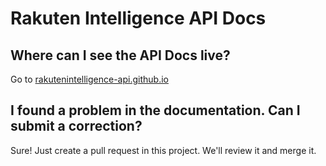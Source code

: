 # Rakuten Intelligence API Docs

## Where can I see the API Docs live?

Go to [rakutenintelligence-api.github.io](https://rakutenintelligence-api.github.io)

## I found a problem in the documentation. Can I submit a correction?

Sure! Just create a pull request in this project. We'll review it and merge it.
